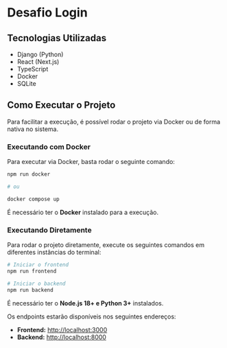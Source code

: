 # Desafio Login

## Tecnologias Utilizadas
- Django (Python)
- React (Next.js)
- TypeScript
- Docker
- SQLite

## Como Executar o Projeto
Para facilitar a execução, é possível rodar o projeto via Docker ou de forma nativa no sistema.

### Executando com Docker
Para executar via Docker, basta rodar o seguinte comando:

```sh
npm run docker

# ou

docker compose up
```

É necessário ter o **Docker** instalado para a execução.

### Executando Diretamente
Para rodar o projeto diretamente, execute os seguintes comandos em diferentes instâncias do terminal:

```sh
# Iniciar o frontend
npm run frontend

# Iniciar o backend
npm run backend
```

É necessário ter o **Node.js 18+ e Python 3+** instalados.

Os endpoints estarão disponíveis nos seguintes endereços:
- **Frontend:** [http://localhost:3000](http://localhost:3000)
- **Backend:** [http://localhost:8000](http://localhost:8000)

